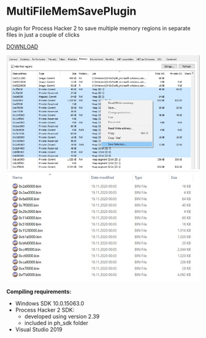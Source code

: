 # MultiFileMemSavePlugin
plugin for Process Hacker 2 to save multiple memory regions in separate files in just a couple of clicks

[DOWNLOAD](/releases/latest)

![](preview_001.jpg)
<br>
![](preview_002.jpg)



**Compiling requirements:**

- Windows SDK 10.0.15063.0
- Process Hacker 2 SDK:
  - developed using version 2.39
  - included in ph_sdk folder
- Visual Studio 2019
